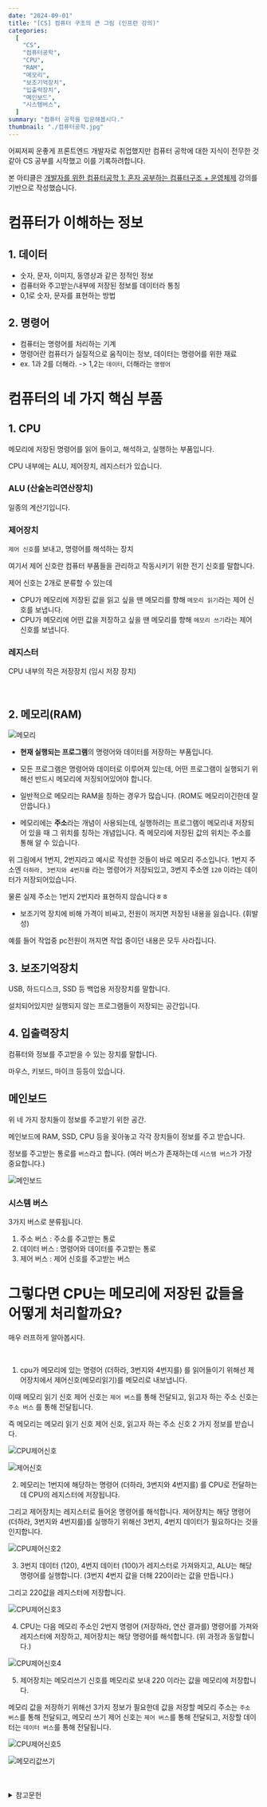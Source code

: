 ```yaml
---
date: "2024-09-01"
title: "[CS] 컴퓨터 구조의 큰 그림 (인프런 강의)"
categories:
  [
    "CS",
    "컴퓨터공학",
    "CPU",
    "RAM",
    "메모리",
    "보조기억장치",
    "입출력장치",
    "메인보드",
    "시스템버스",
  ]
summary: "컴퓨터 공학을 입문해봅시다."
thumbnail: "./컴퓨터공학.jpg"
---
```


어찌저찌 운좋게 프론트엔드 개발자로 취업했지만 컴퓨터 공학에 대한 지식이 전무한 것 같아 CS 공부를 시작했고 이를 기록하려합니다.

본 아티클은 [개발자를 위한 컴퓨터공학 1: 혼자 공부하는 컴퓨터구조 + 운영체제](https://www.inflearn.com/course/%ED%98%BC%EC%9E%90-%EA%B3%B5%EB%B6%80%ED%95%98%EB%8A%94-%EC%BB%B4%ED%93%A8%ED%84%B0%EA%B5%AC%EC%A1%B0-%EC%9A%B4%EC%98%81%EC%B2%B4%EC%A0%9C/dashboard) 강의를 기반으로 작성했습니다.

# 컴퓨터가 이해하는 정보

## 1. 데이터

- 숫자, 문자, 이미지, 동영상과 같은 정적인 정보
- 컴퓨터와 주고받는/내부에 저장된 정보를 데이터라 통칭
- 0,1로 숫자, 문자를 표현하는 방법

## 2. 명령어

- 컴퓨터는 명령어를 처리하는 기계
- 명령어란 컴퓨터가 실질적으로 움직이는 정보, 데이터는 명령어를 위한 재료
- ex. 1과 2를 더해라. -> 1,2는 `데이터`, 더해라는 `명령어`

# 컴퓨터의 네 가지 핵심 부품

## 1. CPU

메모리에 저장된 명령어를 읽어 들이고, 해석하고, 실행하는 부품입니다.

CPU 내부에는 ALU, 제어장치, 레지스터가 있습니다.

### ALU (산술논리연산장치)

일종의 계산기입니다.

### 제어장치

`제어 신호`를 보내고, 명령어를 해석하는 장치

여기서 제어 신호란 컴퓨터 부품들을 관리하고 작동시키기 위한 전기 신호를 말합니다.

제어 신호는 2개로 분류할 수 있는데

- CPU가 메모리에 저장된 값을 읽고 싶을 땐 메모리를 향해 `메모리 읽기`라는 제어 신호를 보냅니다.
- CPU가 메모리에 어떤 값을 저장하고 싶을 땐 메모리를 향해 `메모리 쓰기`라는 제어 신호를 보냅니다.

### 레지스터

CPU 내부의 작은 저장장치 (임시 저장 장치)

<BR>

## 2. 메모리(RAM)

![메모리](메모리.png)

- **현재 실행되는 프로그램**의 명령어와 데이터를 저장하는 부품입니다.

- 모든 프로그램은 명령어와 데이터로 이루어져 있는데, 어떤 프로그램이 실행되기 위해선 반드시 메모리에 저징되어있어야 합니다.

- 일반적으로 메모리는 RAM을 칭하는 경우가 많습니다. (ROM도 메모리이긴한데 잘 안씁니다.)

- 메모리에는 **주소**라는 개념이 사용되는데, 실행하려는 프로그램이 메모리내 저장되어 있을 때 그 위치를 칭하는 개념입니다. 즉 메모리에 저장된 값의 위치는 주소를 통해 알 수 있습니다.

위 그림에서 1번지, 2번지라고 예시로 작성한 것들이 바로 메모리 주소입니다. 1번지 주소엔 `더하라, 3번지와 4번지를` 라는 명령어가 저장되있고, 3번지 주소엔 `120` 이라는 데이터가 저장되어있습니다.

물론 실제 주소는 1번지 2번지라 표현하지 않습니다ㅎㅎ

- 보조기억 장치에 비해 가격이 비싸고, 전원이 꺼지면 저장된 내용을 잃습니다. (휘발성)

예를 들어 작업중 pc전원이 꺼지면 작업 중이던 내용은 모두 사라집니다.

## 3. 보조기억장치

USB, 하드디스크, SSD 등 백업용 저장장치를 말합니다.

설치되어있지만 실행되지 않는 프로그램들이 저장되는 공간입니다.

## 4. 입출력장치

컴퓨터와 정보를 주고받을 수 있는 장치를 말합니다.

마우스, 키보드, 마이크 등등이 있습니다.

## 메인보드

위 네 가지 장치들이 정보를 주고받기 위한 공간.

메인보드에 RAM, SSD, CPU 등을 꽂아놓고 각각 장치들이 정보를 주고 받습니다.

정보를 주고받는 통로를 `버스`라고 합니다. (여러 버스가 존재하는데 `시스템 버스`가 가장 중요합니다.)

![메인보드](메인보드.png)

### 시스템 버스

3가지 버스로 분류됩니다.

1. 주소 버스 : 주소를 주고받는 통로
2. 데이터 버스 : 명령어와 데이터를 주고받는 통로
3. 제어 버스 : 제어 신호를 주고받는 버스

# 그렇다면 CPU는 메모리에 저장된 값들을 어떻게 처리할까요?

매우 러프하게 알아봅시다.

<br>

1. cpu가 메모리에 있는 명령어 (더하라, 3번지와 4번지를) 를 읽어들이기 위해선 제어장치에서 제어신호(메모리읽기)를 메모리로 내보냅니다.

이때 메모리 읽기 신호 제어 신호는 `제어 버스`를 통해 전달되고, 읽고자 하는 주소 신호는 `주소 버스` 를 통해 전달됩니다.

즉 메모리는 메모리 읽기 신호 제어 신호, 읽고자 하는 주소 신호 2 가지 정보를 받습니다.

![CPU제어신호](CPU제어신호.png)

![제어신호](제어신호.png)

2. 메모리는 1번지에 해당하는 명령어 (더하라, 3번지와 4번지를) 를 CPU로 전달하는데 CPU의 레지스터에 저장됩니다.

그리고 제어장치는 레지스터로 들어온 명령어를 해석합니다. 제어장치는 해당 명령어 (더하라, 3번지와 4번지를)를 실행하기 위해선 3번지, 4번지 데이터가 필요하다는 것을 인지합니다.

![CPU제어신호2](CPU제어신호2.png)

3. 3번지 데이터 (120), 4번지 데이터 (100)가 레지스터로 가져와지고, ALU는 해당 명령어를 실행합니다. (3번지 4번지 값을 더해 220이라는 값을 만듭니다.)

그리고 220값을 레지스터에 저장합니다.

![CPU제어신호3](CPU제어신호3.png)

4. CPU는 다음 메모리 주소인 2번지 명령어 (저장하라, 연산 결과를) 명령어를 가져와 레지스터에 저장하고, 제어장치는 해당 명령어를 해석합니다. (위 과정과 동일합니다.)

![CPU제어신호4](CPU제어신호4.png)

5. 제어장치는 메모리쓰기 신호를 메모리로 보내 220 이라는 값을 메모리에 저장합니다.

메모리 값을 저장하기 위해선 3가지 정보가 필요한데 값을 저장할 메모리 주소는 `주소 버스`를 통해 전달되고, 메모리 쓰기 제어 신호는 `제어 버스`를 통해 전달되고, 저장할 데이터는 `데이터 버스`를 통해 전달됩니다.

![CPU제어신호5](CPU제어신호5.png)

![메모리값쓰기](메모리값쓰기.png)
<br>
<br>
<br>

<details>

<summary>참고문헌</summary>

<div markdown="1">

https://www.inflearn.com/course/lecture?courseSlug=%ED%98%BC%EC%9E%90-%EA%B3%B5%EB%B6%80%ED%95%98%EB%8A%94-%EC%BB%B4%ED%93%A8%ED%84%B0%EA%B5%AC%EC%A1%B0-%EC%9A%B4%EC%98%81%EC%B2%B4%EC%A0%9C&unitId=149145&tab=curriculum

</div>

</details>
